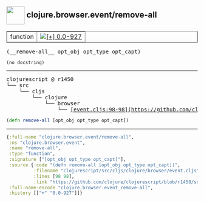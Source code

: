 ## <img width="48px" valign="middle" src="http://i.imgur.com/Hi20huC.png"> clojure.browser.event/remove-all

 <table border="1">
<tr>
<td>function</td>
<td><a href="https://github.com/cljsinfo/api-refs/tree/0.0-927"><img valign="middle" alt="[+] 0.0-927" src="https://img.shields.io/badge/+-0.0--927-lightgrey.svg"></a> </td>
</tr>
</table>

 <samp>
(__remove-all__ opt_obj opt_type opt_capt)<br>
</samp>

```
(no docstring)
```

---

 <pre>
clojurescript @ r1450
└── src
    └── cljs
        └── clojure
            └── browser
                └── <ins>[event.cljs:98-98](https://github.com/clojure/clojurescript/blob/r1450/src/cljs/clojure/browser/event.cljs#L98-L98)</ins>
</pre>

```clj
(defn remove-all [opt_obj opt_type opt_capt])
```


---

```clj
{:full-name "clojure.browser.event/remove-all",
 :ns "clojure.browser.event",
 :name "remove-all",
 :type "function",
 :signature ["[opt_obj opt_type opt_capt]"],
 :source {:code "(defn remove-all [opt_obj opt_type opt_capt])",
          :filename "clojurescript/src/cljs/clojure/browser/event.cljs",
          :lines [98 98],
          :link "https://github.com/clojure/clojurescript/blob/r1450/src/cljs/clojure/browser/event.cljs#L98-L98"},
 :full-name-encode "clojure.browser.event_remove-all",
 :history [["+" "0.0-927"]]}

```
